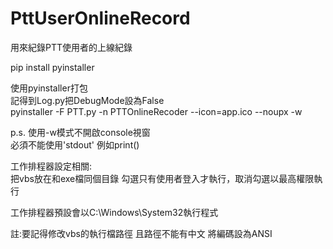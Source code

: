 # PttUserOnlineRecord
用來紀錄PTT使用者的上線紀錄

pip install pyinstaller

使用pyinstaller打包  
記得到Log.py把DebugMode設為False  
pyinstaller -F PTT.py  -n PTTOnlineRecoder --icon=app.ico --noupx -w

p.s. 使用-w模式不開啟console視窗  
必須不能使用'stdout' 例如print()

工作排程器設定相關:  
把vbs放在和exe檔同個目錄
勾選只有使用者登入才執行，取消勾選以最高權限執行

工作排程器預設會以C:\Windows\System32執行程式

註:要記得修改vbs的執行檔路徑
且路徑不能有中文 將編碼設為ANSI
